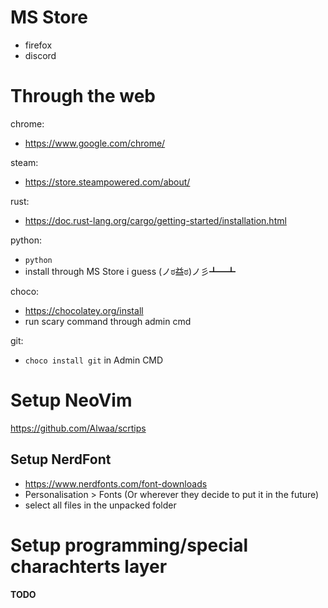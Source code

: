 # MS Store

 - firefox
 - discord

# Through the web

chrome:
 - https://www.google.com/chrome/

steam:
 - https://store.steampowered.com/about/

rust: 
 - https://doc.rust-lang.org/cargo/getting-started/installation.html

python:
 - `python`
 - install through MS Store i guess (ノಠ益ಠ)ノ彡┻━┻

choco:
 - https://chocolatey.org/install
 - run scary command through admin cmd

git:
 - `choco install git` in Admin CMD

# Setup NeoVim
https://github.com/Alwaa/scrtips

## Setup NerdFont
 - https://www.nerdfonts.com/font-downloads
 - Personalisation > Fonts (Or wherever they decide to put it in the future)
 - select all files in the unpacked folder
 

# Setup programming/special charachterts layer
 **TODO**
